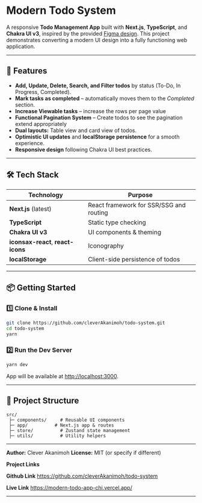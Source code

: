 # Modern Todo System

A responsive **Todo Management App** built with **Next.js**, **TypeScript**, and **Chakra UI v3**, inspired by the provided [Figma design](https://www.figma.com/design/y5jco2weGtIH3sdy6BVyMW/T-GLOBAL-TEST?node-id=2001-57594&t=Beg65ppOaR9bP96J-0).
This project demonstrates converting a modern UI design into a fully functioning web application.

---

## 🚀 Features

- **Add, Update, Delete, Search, and Filter todos** by status (To-Do, In Progress, Completed).
- **Mark tasks as completed** – automatically moves them to the _Completed_ section.
- **Increase Viewable tasks** – increase the rows per page value
- **Functional Pagination System** – Create todos to see the pagination extend appropriately
- **Dual layouts:** Table view and card view of todos.
- **Optimistic UI updates** and **localStorage persistence** for a smooth experience.
- **Responsive design** following Chakra UI best practices.

---

## 🛠️ Tech Stack

| Technology                         | Purpose                                 |
| ---------------------------------- | --------------------------------------- |
| **Next.js** (latest)               | React framework for SSR/SSG and routing |
| **TypeScript**                     | Static type checking                    |
| **Chakra UI v3**                   | UI components & theming                 |
| **iconsax-react**, **react-icons** | Iconography                             |
| **localStorage**                   | Client-side persistence of todos        |

---

## 📦 Getting Started

### 1️⃣ Clone & Install

```bash
git clone https://github.com/cleverAkanimoh/todo-system.git
cd todo-system
yarn
```

### 2️⃣ Run the Dev Server

```bash
yarn dev
```

App will be available at [http://localhost:3000](http://localhost:3000).

---

## 📂 Project Structure

```
src/
 ├─ components/     # Reusable UI components
 ├─ app/          # Next.js app & routes
 ├─ store/          # Zustand state management
 ├─ utils/          # Utility helpers
```

---

**Author:** Clever Akanimoh
**License:** MIT (or specify if different)

**Project Links**

**Github Link** https://github.com/cleverAkanimoh/todo-system

**Live Link** https://modern-todo-app-chi.vercel.app/

---
